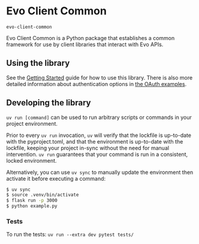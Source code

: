 # Evo Client Common

`evo-client-common`

Evo Client Common is a Python package that establishes a common framework for use by client libraries that interact
with Evo APIs. 


## Using the library

See the [Getting Started](quickstart.md) guide for how to use this library. There is also more detailed information about authentication options in [the OAuth examples](oauth.md).


## Developing the library

`uv run [command]` can be used to run arbitrary scripts or commands in your project environment.

Prior to every `uv run` invocation, `uv` will verify that the lockfile is up-to-date with the pyproject.toml, 
and that the environment is up-to-date with the lockfile, keeping your project in-sync without the need for manual intervention. 
`uv run` guarantees that your command is run in a consistent, locked environment.

Alternatively, you can use `uv sync` to manually update the environment then activate it before executing a command:

```bash
$ uv sync
$ source .venv/bin/activate
$ flask run -p 3000
$ python example.py
```

### Tests

To run the tests:
`uv run --extra dev pytest tests/`
